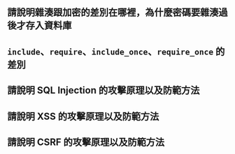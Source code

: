 ## 請說明雜湊跟加密的差別在哪裡，為什麼密碼要雜湊過後才存入資料庫


## `include`、`require`、`include_once`、`require_once` 的差別


## 請說明 SQL Injection 的攻擊原理以及防範方法


##  請說明 XSS 的攻擊原理以及防範方法


## 請說明 CSRF 的攻擊原理以及防範方法
